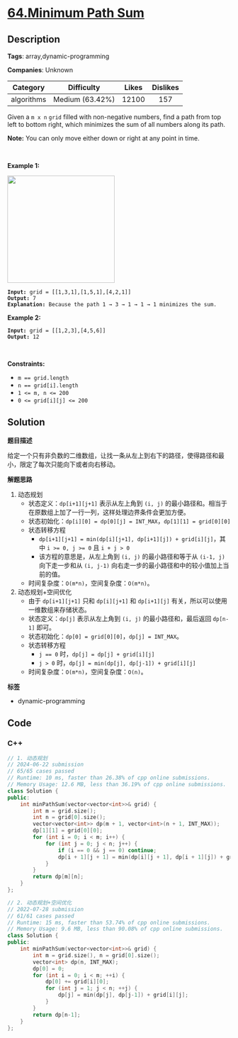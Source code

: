 # [64.Minimum Path Sum](https://leetcode.com/problems/minimum-path-sum/description/)

## Description

**Tags**: array,dynamic-programming

**Companies**: Unknown

| Category | Difficulty | Likes | Dislikes |
| :------: | :--------: | :---: | :------: |
| algorithms | Medium (63.42%) | 12100 | 157 |

<p>Given a <code>m x n</code> <code>grid</code> filled with non-negative numbers, find a path from top left to bottom right, which minimizes the sum of all numbers along its path.</p>
<p><strong>Note:</strong> You can only move either down or right at any point in time.</p>
<p>&nbsp;</p>
<p><strong class="example">Example 1:</strong></p>
<img alt="" src="https://assets.leetcode.com/uploads/2020/11/05/minpath.jpg" style="width: 242px; height: 242px;" />
<pre><code><strong>Input:</strong> grid = [[1,3,1],[1,5,1],[4,2,1]]
<strong>Output:</strong> 7
<strong>Explanation:</strong> Because the path 1 &rarr; 3 &rarr; 1 &rarr; 1 &rarr; 1 minimizes the sum.</code></pre>
<p><strong class="example">Example 2:</strong></p>
<pre><code><strong>Input:</strong> grid = [[1,2,3],[4,5,6]]
<strong>Output:</strong> 12</code></pre>
<p>&nbsp;</p>
<p><strong>Constraints:</strong></p>
<ul>
  <li><code>m == grid.length</code></li>
  <li><code>n == grid[i].length</code></li>
  <li><code>1 &lt;= m, n &lt;= 200</code></li>
  <li><code>0 &lt;= grid[i][j] &lt;= 200</code></li>
</ul>

## Solution

**题目描述**

给定一个只有非负数的二维数组，让找一条从左上到右下的路径，使得路径和最小，限定了每次只能向下或者向右移动。

**解题思路**

1. 动态规划
   - 状态定义：`dp[i+1][j+1]` 表示从左上角到 `(i, j)` 的最小路径和。相当于在原数组上加了一行一列，这样处理边界条件会更加方便。
   - 状态初始化：`dp[i][0] = dp[0][j] = INT_MAX`，`dp[1][1] = grid[0][0]`
   - 状态转移方程
     - `dp[i+1][j+1] = min(dp[i][j+1], dp[i+1][j]) + grid[i][j]`，其中 `i >= 0, j >= 0` 且 `i + j > 0`
     - 该方程的意思是，从左上角到 `(i, j)` 的最小路径和等于从 `(i-1, j)` 向下走一步和从 `(i, j-1)` 向右走一步的最小路径和中的较小值加上当前的值。
   - 时间复杂度：`O(m*n)`，空间复杂度：`O(m*n)`。
2. 动态规划+空间优化
   - 由于 `dp[i+1][j+1]` 只和 `dp[i][j+1]` 和 `dp[i+1][j]` 有关，所以可以使用一维数组来存储状态。
   - 状态定义：`dp[j]` 表示从左上角到 `(i, j)` 的最小路径和，最后返回 `dp[n-1]` 即可。
   - 状态初始化：`dp[0] = grid[0][0]`，`dp[j] = INT_MAX`。
   - 状态转移方程
     - `j == 0` 时，`dp[j] = dp[j] + grid[i][j]`
     - `j > 0` 时，`dp[j] = min(dp[j], dp[j-1]) + grid[i][j]`
   - 时间复杂度：`O(m*n)`，空间复杂度：`O(n)`。

**标签**

- dynamic-programming

<!-- code start -->
## Code

### C++

```cpp
// 1. 动态规划
// 2024-06-22 submission
// 65/65 cases passed
// Runtime: 10 ms, faster than 26.38% of cpp online submissions.
// Memory Usage: 12.6 MB, less than 36.19% of cpp online submissions.
class Solution {
public:
    int minPathSum(vector<vector<int>>& grid) {
        int m = grid.size();
        int n = grid[0].size();
        vector<vector<int>> dp(m + 1, vector<int>(n + 1, INT_MAX));
        dp[1][1] = grid[0][0];
        for (int i = 0; i < m; i++) {
            for (int j = 0; j < n; j++) {
                if (i == 0 && j == 0) continue;
                dp[i + 1][j + 1] = min(dp[i][j + 1], dp[i + 1][j]) + grid[i][j];
            }
        }
        return dp[m][n];
    }
};
```

```cpp
// 2. 动态规划+空间优化
// 2022-07-28 submission
// 61/61 cases passed
// Runtime: 15 ms, faster than 53.74% of cpp online submissions.
// Memory Usage: 9.6 MB, less than 90.08% of cpp online submissions.
class Solution {
public:
    int minPathSum(vector<vector<int>>& grid) {
        int m = grid.size(), n = grid[0].size();
        vector<int> dp(n, INT_MAX);
        dp[0] = 0;
        for (int i = 0; i < m; ++i) {
            dp[0] += grid[i][0];
            for (int j = 1; j < n; ++j) {
                dp[j] = min(dp[j], dp[j-1]) + grid[i][j];
            }
        }
        return dp[n-1];
    }
};
```

<!-- code end -->
